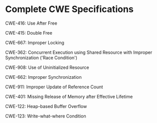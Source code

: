 

# Complete CWE Specifications

CWE-416: Use After Free

CWE-415: Double Free

CWE-667: Improper Locking

CWE-362: Concurrent Execution using Shared Resource with Improper Synchronization ('Race Condition')

CWE-908: Use of Uninitialized Resource

CWE-662: Improper Synchronization

CWE-911: Improper Update of Reference Count

CWE-401: Missing Release of Memory after Effective Lifetime

CWE-122: Heap-based Buffer Overflow

CWE-123: Write-what-where Condition